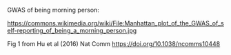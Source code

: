 GWAS of being morning person:

<https://commons.wikimedia.org/wiki/File:Manhattan_plot_of_the_GWAS_of_self-reporting_of_being_a_morning_person.jpg>

Fig 1 from Hu et al (2016) Nat Comm <https://doi.org/10.1038/ncomms10448>
